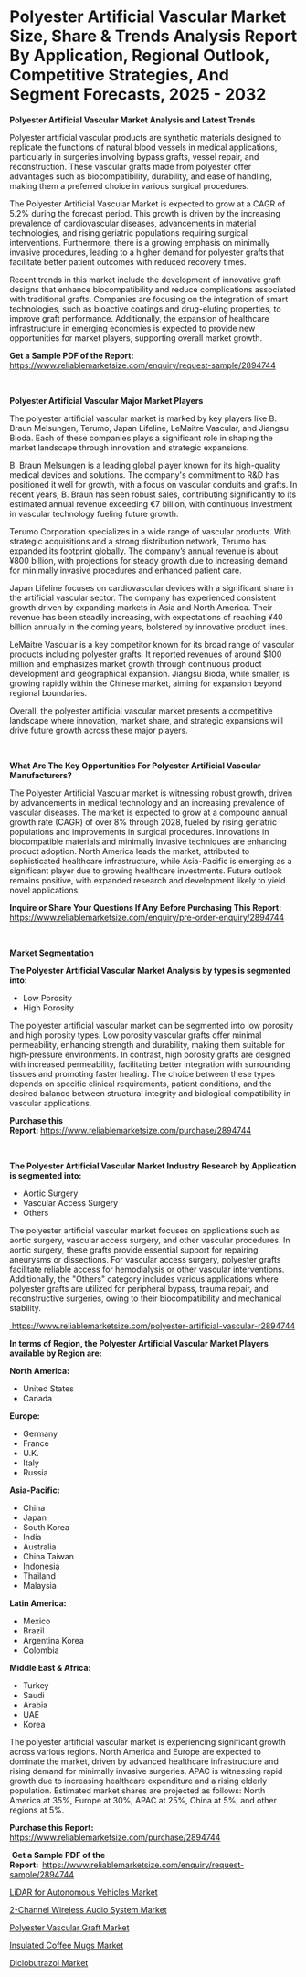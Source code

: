 <p><h1>Polyester Artificial Vascular Market Size, Share & Trends Analysis Report By Application, Regional Outlook, Competitive Strategies, And Segment Forecasts, 2025 - 2032</h1></p><p><strong>Polyester Artificial Vascular Market Analysis and Latest Trends</strong></p>
<p><p>Polyester artificial vascular products are synthetic materials designed to replicate the functions of natural blood vessels in medical applications, particularly in surgeries involving bypass grafts, vessel repair, and reconstruction. These vascular grafts made from polyester offer advantages such as biocompatibility, durability, and ease of handling, making them a preferred choice in various surgical procedures.</p><p>The Polyester Artificial Vascular Market is expected to grow at a CAGR of 5.2% during the forecast period. This growth is driven by the increasing prevalence of cardiovascular diseases, advancements in material technologies, and rising geriatric populations requiring surgical interventions. Furthermore, there is a growing emphasis on minimally invasive procedures, leading to a higher demand for polyester grafts that facilitate better patient outcomes with reduced recovery times.</p><p>Recent trends in this market include the development of innovative graft designs that enhance biocompatibility and reduce complications associated with traditional grafts. Companies are focusing on the integration of smart technologies, such as bioactive coatings and drug-eluting properties, to improve graft performance. Additionally, the expansion of healthcare infrastructure in emerging economies is expected to provide new opportunities for market players, supporting overall market growth.</p></p>
<p><strong>Get a Sample PDF of the Report:&nbsp;</strong> <a href="https://www.reliablemarketsize.com/enquiry/request-sample/2894744?utm_campaign=1895&utm_medium=2&utm_source=Github&utm_content=ia&utm_term=15032025&utm_id=polyester-artificial-vascular">https://www.reliablemarketsize.com/enquiry/request-sample/2894744</a></p>
<p>&nbsp;</p>
<p><strong>Polyester Artificial Vascular Major Market Players</strong></p>
<p><p>The polyester artificial vascular market is marked by key players like B. Braun Melsungen, Terumo, Japan Lifeline, LeMaitre Vascular, and Jiangsu Bioda. Each of these companies plays a significant role in shaping the market landscape through innovation and strategic expansions.</p><p>B. Braun Melsungen is a leading global player known for its high-quality medical devices and solutions. The company's commitment to R&D has positioned it well for growth, with a focus on vascular conduits and grafts. In recent years, B. Braun has seen robust sales, contributing significantly to its estimated annual revenue exceeding €7 billion, with continuous investment in vascular technology fueling future growth.</p><p>Terumo Corporation specializes in a wide range of vascular products. With strategic acquisitions and a strong distribution network, Terumo has expanded its footprint globally. The company’s annual revenue is about ¥800 billion, with projections for steady growth due to increasing demand for minimally invasive procedures and enhanced patient care.</p><p>Japan Lifeline focuses on cardiovascular devices with a significant share in the artificial vascular sector. The company has experienced consistent growth driven by expanding markets in Asia and North America. Their revenue has been steadily increasing, with expectations of reaching ¥40 billion annually in the coming years, bolstered by innovative product lines.</p><p>LeMaitre Vascular is a key competitor known for its broad range of vascular products including polyester grafts. It reported revenues of around $100 million and emphasizes market growth through continuous product development and geographical expansion. Jiangsu Bioda, while smaller, is growing rapidly within the Chinese market, aiming for expansion beyond regional boundaries.</p><p>Overall, the polyester artificial vascular market presents a competitive landscape where innovation, market share, and strategic expansions will drive future growth across these major players.</p></p>
<p>&nbsp;</p>
<p><strong>What Are The Key Opportunities For Polyester Artificial Vascular Manufacturers?</strong></p>
<p><p>The Polyester Artificial Vascular market is witnessing robust growth, driven by advancements in medical technology and an increasing prevalence of vascular diseases. The market is expected to grow at a compound annual growth rate (CAGR) of over 8% through 2028, fueled by rising geriatric populations and improvements in surgical procedures. Innovations in biocompatible materials and minimally invasive techniques are enhancing product adoption. North America leads the market, attributed to sophisticated healthcare infrastructure, while Asia-Pacific is emerging as a significant player due to growing healthcare investments. Future outlook remains positive, with expanded research and development likely to yield novel applications.</p></p>
<p><strong>Inquire or Share Your Questions If Any Before Purchasing This Report:</strong> <a href="https://www.reliablemarketsize.com/enquiry/pre-order-enquiry/2894744?utm_campaign=1895&utm_medium=2&utm_source=Github&utm_content=ia&utm_term=15032025&utm_id=polyester-artificial-vascular">https://www.reliablemarketsize.com/enquiry/pre-order-enquiry/2894744</a></p>
<p>&nbsp;</p>
<p><strong>Market Segmentation</strong></p>
<p><strong>The Polyester Artificial Vascular Market Analysis by types is segmented into:</strong></p>
<p><ul><li>Low Porosity</li><li>High Porosity</li></ul></p>
<p><p>The polyester artificial vascular market can be segmented into low porosity and high porosity types. Low porosity vascular grafts offer minimal permeability, enhancing strength and durability, making them suitable for high-pressure environments. In contrast, high porosity grafts are designed with increased permeability, facilitating better integration with surrounding tissues and promoting faster healing. The choice between these types depends on specific clinical requirements, patient conditions, and the desired balance between structural integrity and biological compatibility in vascular applications.</p></p>
<p><strong>Purchase this Report:&nbsp;</strong><a href="https://www.reliablemarketsize.com/purchase/2894744?utm_campaign=1895&utm_medium=2&utm_source=Github&utm_content=ia&utm_term=15032025&utm_id=polyester-artificial-vascular">https://www.reliablemarketsize.com/purchase/2894744</a></p>
<p>&nbsp;</p>
<p><strong>The Polyester Artificial Vascular Market Industry Research by Application is segmented into:</strong></p>
<p><ul><li>Aortic Surgery</li><li>Vascular Access Surgery</li><li>Others</li></ul></p>
<p><p>The polyester artificial vascular market focuses on applications such as aortic surgery, vascular access surgery, and other vascular procedures. In aortic surgery, these grafts provide essential support for repairing aneurysms or dissections. For vascular access surgery, polyester grafts facilitate reliable access for hemodialysis or other vascular interventions. Additionally, the "Others" category includes various applications where polyester grafts are utilized for peripheral bypass, trauma repair, and reconstructive surgeries, owing to their biocompatibility and mechanical stability.</p></p>
<p><a href="https://www.reliablemarketsize.com/polyester-artificial-vascular-r2894744?utm_campaign=1895&utm_medium=2&utm_source=Github&utm_content=ia&utm_term=15032025&utm_id=polyester-artificial-vascular">&nbsp;https://www.reliablemarketsize.com/polyester-artificial-vascular-r2894744</a></p>
<p><strong>In terms of Region, the Polyester Artificial Vascular Market Players available by Region are:</strong></p>
<p>
    <p> <strong> North America: </strong>
        <ul>
            <li>United States</li>
            <li>Canada</li>
        </ul>
        </p> 
    <p> <strong> Europe: </strong>
        <ul>
            <li>Germany</li>
            <li>France</li>
            <li>U.K.</li>
            <li>Italy</li>
            <li>Russia</li>
        </ul>
        </p> 
    <p> <strong> Asia-Pacific: </strong>
        <ul>
            <li>China</li>
            <li>Japan</li>
            <li>South Korea</li>
            <li>India</li>
            <li>Australia</li>
            <li>China Taiwan</li>
            <li>Indonesia</li>
            <li>Thailand</li>
            <li>Malaysia</li>
        </ul>
        </p> 
    <p> <strong> Latin America: </strong>
        <ul>
            <li>Mexico</li>
            <li>Brazil</li>
            <li>Argentina Korea</li>
            <li>Colombia</li>
        </ul>
        </p> 
    <p> <strong> Middle East & Africa: </strong>
        <ul>
            <li>Turkey</li>
            <li>Saudi</li>
            <li>Arabia</li>
            <li>UAE</li>
            <li>Korea</li>
        </ul>
    </p>
    </p>
<p><p>The polyester artificial vascular market is experiencing significant growth across various regions. North America and Europe are expected to dominate the market, driven by advanced healthcare infrastructure and rising demand for minimally invasive surgeries. APAC is witnessing rapid growth due to increasing healthcare expenditure and a rising elderly population. Estimated market shares are projected as follows: North America at 35%, Europe at 30%, APAC at 25%, China at 5%, and other regions at 5%.</p></p>
<p><strong>Purchase this Report: </strong><a href="https://www.reliablemarketsize.com/purchase/2894744?utm_campaign=1895&utm_medium=2&utm_source=Github&utm_content=ia&utm_term=15032025&utm_id=polyester-artificial-vascular">https://www.reliablemarketsize.com/purchase/2894744</a></p>
<p>&nbsp;<strong>Get a Sample PDF of the Report:&nbsp;&nbsp;</strong><a href="https://www.reliablemarketsize.com/enquiry/request-sample/2894744?utm_campaign=1895&utm_medium=2&utm_source=Github&utm_content=ia&utm_term=15032025&utm_id=polyester-artificial-vascular">https://www.reliablemarketsize.com/enquiry/request-sample/2894744</a></p>
<p><strong></strong></p>
<p><p><a href="https://github.com/aoutefjovene00/Market-Research-Report-List-1/blob/main/lidar-for-autonomous-vehicles-market.md?utm_campaign=1895&utm_medium=2&utm_source=Github&utm_content=ia&utm_term=15032025&utm_id=polyester-artificial-vascular">LiDAR for Autonomous Vehicles Market</a></p><p><a href="https://github.com/chlihakwatsi/Market-Research-Report-List-1/blob/main/2-channel-wireless-audio-system-market.md?utm_campaign=1895&utm_medium=2&utm_source=Github&utm_content=ia&utm_term=15032025&utm_id=polyester-artificial-vascular">2-Channel Wireless Audio System Market</a></p><p><a href="https://github.com/keeniielokl/Market-Research-Report-List-1/blob/main/polyester-vascular-graft-market.md?utm_campaign=1895&utm_medium=2&utm_source=Github&utm_content=ia&utm_term=15032025&utm_id=polyester-artificial-vascular">Polyester Vascular Graft Market</a></p><p><a href="https://github.com/kocssequen/Market-Research-Report-List-1/blob/main/insulated-coffee-mugs-market.md?utm_campaign=1895&utm_medium=2&utm_source=Github&utm_content=ia&utm_term=15032025&utm_id=polyester-artificial-vascular">Insulated Coffee Mugs Market</a></p><p><a href="https://github.com/alablisepah/Market-Research-Report-List-1/blob/main/diclobutrazol-market.md?utm_campaign=1895&utm_medium=2&utm_source=Github&utm_content=ia&utm_term=15032025&utm_id=polyester-artificial-vascular">Diclobutrazol Market</a></p></p>